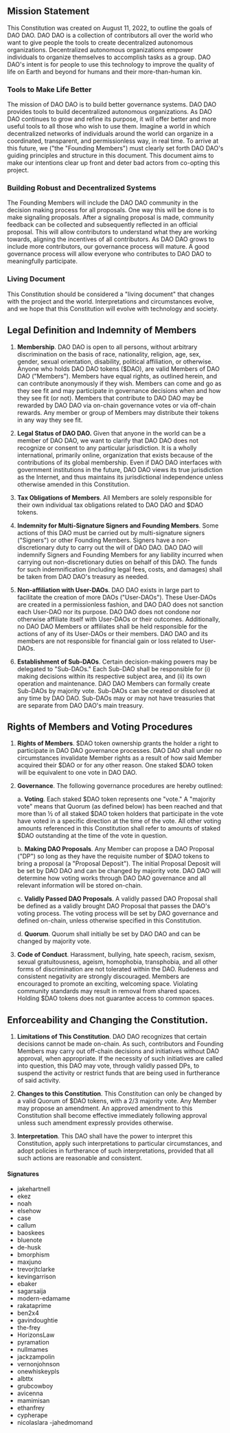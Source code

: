 ## Mission Statement

This Constitution was created on August 11, 2022, to outline the goals
of DAO DAO. DAO DAO is a collection of contributors all over the world
who want to give people the tools to create decentralized autonomous
organizations. Decentralized autonomous organizations empower
individuals to organize themselves to accomplish tasks as a group. DAO
DAO's intent is for people to use this technology to improve the quality
of life on Earth and beyond for humans and their more-than-human kin.

### Tools to Make Life Better

The mission of DAO DAO is to build better governance systems. DAO DAO
provides tools to build decentralized autonomous organizations. As DAO DAO
continues to grow and refine its purpose, it will offer better and more
useful tools to all those who wish to use them. Imagine a world in which
decentralized networks of individuals around the world can organize in a
coordinated, transparent, and permissionless way, in real time. To arrive 
at this future, we ("the "Founding Members") must clearly set forth 
DAO DAO's guiding principles and structure in this document. This document
aims to make our intentions clear up front and deter bad actors from
co-opting this project.

### Building Robust and Decentralized Systems

The Founding Members will include the DAO DAO community in the decision
making process for all proposals. One way this will be done is to make
signaling proposals. After a signaling proposal is made, community feedback
can be collected and subsequently reflected in an official proposal. This
will allow contributors to understand what they are working towards,
aligning the incentives of all contributors. As DAO DAO grows to include
more contributors, our governance process will mature. A good governance
process will allow everyone who contributes to DAO DAO to meaningfully
participate.

### Living Document

This Constitution should be considered a "living document" that changes
with the project and the world. Interpretations and circumstances
evolve, and we hope that this Constitution will evolve with technology
and society.

## Legal Definition and Indemnity of Members

1.  **Membership**. DAO DAO is open to all persons, without arbitrary
     discrimination on the basis of race, nationality, religion, age,
     sex, gender, sexual orientation, disability, political
     affiliation, or otherwise. Anyone who holds DAO DAO tokens
     (\$DAO), are valid Members of DAO DAO ("Members"). Members have
     equal rights, as outlined herein, and can contribute anonymously
     if they wish. Members can come and go as they see fit and may
     participate in governance decisions when and how they see fit (or
     not). Members that contribute to DAO DAO may be rewarded by DAO
     DAO via on-chain governance votes or via off-chain rewards. Any
     member or group of Members may distribute their tokens in any way
     they see fit.

2.  **Legal Status of DAO DAO.** Given that anyone in the world can be a
     member of DAO DAO, we want to clarify that DAO DAO does not
     recognize or consent to any particular jurisdiction. It is a
     wholly international, primarily online, organization that exists
     because of the contributions of its global membership. Even if DAO
     DAO interfaces with government institutions in the future, DAO DAO
     views its true jurisdiction as the Internet, and thus maintains
     its jurisdictional independence unless otherwise amended in this
     Constitution.

3.  **Tax Obligations of Members**. All Members are solely responsible
     for their own individual tax obligations related to DAO DAO and
     \$DAO tokens.

4.  **Indemnity for Multi-Signature Signers and Founding Members**. Some
     actions of this DAO must be carried out by multi-signature signers
     ("Signers") or other Founding Members. Signers have a
     non-discretionary duty to carry out the will of DAO DAO. DAO DAO
     will indemnify Signers and Founding Members for any liability
     incurred when carrying out non-discretionary duties on behalf of
     this DAO. The funds for such indemnification (including legal
     fees, costs, and damages) shall be taken from DAO DAO's treasury
     as needed.

5.  **Non-affiliation with User-DAOs**. DAO DAO exists in large part to
     facilitate the creation of more DAOs ("User-DAOs"). These
     User-DAOs are created in a permissionless fashion, and DAO DAO
     does not sanction each User-DAO nor its purpose. DAO DAO does not
     condone nor otherwise affiliate itself with User-DAOs or their
     outcomes. Additionally, no DAO DAO Members or affiliates shall be
     held responsible for the actions of any of its User-DAOs or their
     members. DAO DAO and its members are not responsible for financial
     gain or loss related to User-DAOs.

6.  **Establishment of Sub-DAOs**. Certain decision-making powers may be
     delegated to "Sub-DAOs." Each Sub-DAO shall be responsible for (i)
     making decisions within its respective subject area, and (ii) its
     own operation and maintenance. DAO DAO Members can formally create
     Sub-DAOs by majority vote. Sub-DAOs can be created or dissolved at
     any time by DAO DAO. Sub-DAOs may or may not have treasuries that
     are separate from DAO DAO's main treasury.

## Rights of Members and Voting Procedures

1.  **Rights of Members**. \$DAO token ownership grants the holder a
     right to participate in DAO DAO governance processes. DAO DAO
     shall under no circumstances invalidate Member rights as a result
     of how said Member acquired their \$DAO or for any other reason.
     One staked \$DAO token will be equivalent to one vote in DAO DAO.

2.  **Governance**. The following governance procedures are hereby
     outlined:

    a.  **Voting**. Each staked \$DAO token represents one "vote." A
         "majority vote" means that Quorum (as defined below) has been
         reached and that more than ½ of all staked \$DAO token holders
         that participate in the vote have voted in a specific
         direction at the time of the vote. All other voting amounts
         referenced in this Constitution shall refer to amounts of
         staked \$DAO outstanding at the time of the vote in question.

    b.  **Making DAO Proposals**. Any Member can propose a DAO Proposal
         ("DP") so long as they have the requisite number of \$DAO tokens
         to bring a proposal (a "Proposal Deposit"). The initial Proposal
         Deposit will be set by DAO DAO and can be changed by majority
         vote. DAO DAO will determine how voting works through DAO DAO
         governance and all relevant information will be stored on-chain.

    c.  **Validly Passed DAO Proposals**. A validly passed DAO Proposal
         shall be defined as a validly brought DAO Proposal that passes
         the DAO's voting process. The voting process will be set by
         DAO governance and defined on-chain, unless otherwise
         specified in this Constitution.

    d.  **Quorum**. Quorum shall initially be set by DAO DAO and can be
         changed by majority vote.

3.  **Code of Conduct**. Harassment, bullying, hate speech, racism,
     sexism, sexual gratuitousness, ageism, homophobia, transphobia,
     and all other forms of discrimination are not tolerated within the
     DAO. Rudeness and consistent negativity are strongly discouraged.
     Members are encouraged to promote an exciting, welcoming space.
     Violating community standards may result in removal from shared
     spaces. Holding \$DAO tokens does not guarantee access to common
     spaces.

## Enforceability and Changing the Constitution.

1.  **Limitations of This Constitution**. DAO DAO recognizes that certain
    decisions cannot be made on-chain. As such, contributors and Founding
    Members may carry out off-chain decisions and initiatives without DAO
    approval, when appropriate. If the necessity of such initiatives are
    called into question, this DAO may vote, through validly passed DPs, to
    suspend the activity or restrict funds that are being used in
    furtherance of said activity.

2.  **Changes to this Constitution**. This Constitution can only be changed
    by a valid Quorum of \$DAO tokens, with a 2/3 majority vote. Any Member
    may propose an amendment. An approved amendment to this Constitution
    shall become effective immediately following approval unless such
    amendment expressly provides otherwise.

3.  **Interpretation**. This DAO shall have the power to interpret this
    Constitution, apply such interpretations to particular circumstances,
    and adopt policies in furtherance of such interpretations, provided
    that all such actions are reasonable and consistent.

#### Signatures
- jakehartnell
- ekez
- noah
- elsehow
- case
- callum
- baoskees
- bluenote
- de-husk
- bmorphism
- maxjuno
- trevorjtclarke
- kevingarrison
- ebaker
- sagarsaija
- modern-edamame
- rakataprime
- ben2x4
- gavindoughtie
- the-frey
- HorizonsLaw
- pyramation
- nullmames
- jackzampolin
- vernonjohnson
- onewhiskeypls
- albttx
- grubcowboy
- avicenna
- mamimisan
- ethanfrey
- cypherape
- nicolaslara
-jahedmomand
